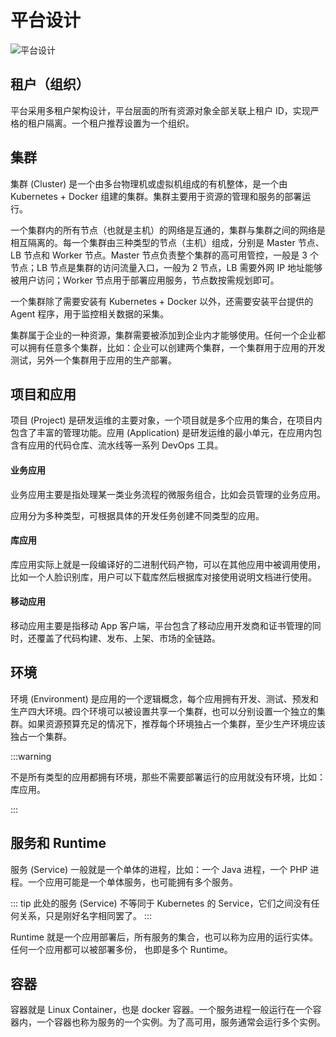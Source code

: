 # 平台设计



![平台设计](https://terminus-paas.oss-cn-hangzhou.aliyuncs.com/paas-doc/2021/06/02/193a19e8-2d5d-4a09-aa6d-2a2d73fcae38.png)

## 租户（组织）

平台采用多租户架构设计，平台层面的所有资源对象全部关联上租户 ID，实现严格的租户隔离。一个租户推荐设置为一个组织。


## 集群

集群 (Cluster) 是一个由多台物理机或虚拟机组成的有机整体，是一个由 Kubernetes + Docker 组建的集群。集群主要用于资源的管理和服务的部署运行。

一个集群内的所有节点（也就是主机）的网络是互通的，集群与集群之间的网络是相互隔离的。每一个集群由三种类型的节点（主机）组成，分别是 Master 节点、LB 节点和 Worker 节点。Master 节点负责整个集群的高可用管控，一般是 3 个节点；LB 节点是集群的访问流量入口，一般为 2 节点，LB 需要外网 IP 地址能够被用户访问；Worker 节点用于部署应用服务，节点数按需规划即可。

一个集群除了需要安装有 Kubernetes + Docker 以外，还需要安装平台提供的 Agent 程序，用于监控相关数据的采集。

集群属于企业的一种资源，集群需要被添加到企业内才能够使用。任何一个企业都可以拥有任意多个集群，比如：企业可以创建两个集群，一个集群用于应用的开发测试，另外一个集群用于应用的生产部署。

## 项目和应用

项目 (Project) 是研发运维的主要对象，一个项目就是多个应用的集合，在项目内包含了丰富的管理功能。应用 (Application) 是研发运维的最小单元，在应用内包含有应用的代码仓库、流水线等一系列 DevOps 工具。

#### 业务应用

业务应用主要是指处理某一类业务流程的微服务组合，比如会员管理的业务应用。

应用分为多种类型，可根据具体的开发任务创建不同类型的应用。

#### 库应用

库应用实际上就是一段编译好的二进制代码产物，可以在其他应用中被调用使用，比如一个人脸识别库，用户可以下载库然后根据库对接使用说明文档进行使用。

#### 移动应用

移动应用主要是指移动 App 客户端，平台包含了移动应用开发商和证书管理的同时，还覆盖了代码构建、发布、上架、市场的全链路。

## 环境

环境 (Environment) 是应用的一个逻辑概念，每个应用拥有开发、测试、预发和生产四大环境。四个环境可以被设置共享一个集群，也可以分别设置一个独立的集群。如果资源预算充足的情况下，推荐每个环境独占一个集群，至少生产环境应该独占一个集群。

:::warning

不是所有类型的应用都拥有环境，那些不需要部署运行的应用就没有环境，比如：库应用。

:::

## 服务和 Runtime

服务 (Service) 一般就是一个单体的进程，比如：一个 Java 进程，一个 PHP 进程。一个应用可能是一个单体服务，也可能拥有多个服务。

::: tip
此处的服务 (Service) 不等同于 Kubernetes 的 Service，它们之间没有任何关系，只是刚好名字相同罢了。
:::

Runtime 就是一个应用部署后，所有服务的集合，也可以称为应用的运行实体。任何一个应用都可以被部署多份， 也即是多个 Runtime。

## 容器

容器就是 Linux Container，也是 docker 容器。一个服务进程一般运行在一个容器内，一个容器也称为服务的一个实例。为了高可用，服务通常会运行多个实例。

